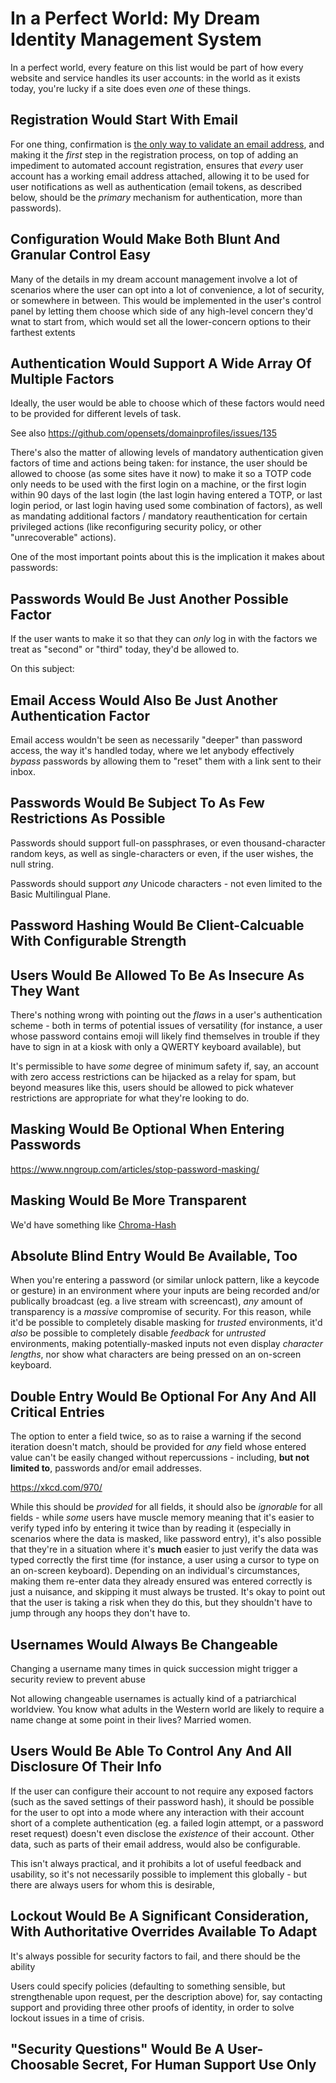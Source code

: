 # In a Perfect World: My Dream Identity Management System

In a perfect world, every feature on this list would be part of how every website and service handles its user accounts: in the world as it exists today, you're lucky if a site does even *one* of these things.

## Registration Would Start With Email

For one thing, confirmation is [the only way to validate an email address][1], and making it the *first* step in the registration process, on top of adding an impediment to automated account registration, ensures that *every* user account has a working email address attached, allowing it to be used for user notifications as well as authentication (email tokens, as described below, should be the *primary* mechanism for authentication, more than passwords).

[1]: https://hackernoon.com/the-100-correct-way-to-validate-email-addresses-7c4818f24643#.qfzes3i2u

## Configuration Would Make Both Blunt And Granular Control Easy

Many of the details in my dream account management involve a lot of scenarios where the user can opt into a lot of convenience, a lot of security, or somewhere in between. This would be implemented in the user's control panel by letting them choose which side of any high-level concern they'd wnat to start from, which would set all the lower-concern options to their farthest extents

## Authentication Would Support A Wide Array Of Multiple Factors

Ideally, the user would be able to choose which of these factors would need to be provided for different levels of task.

See also https://github.com/opensets/domainprofiles/issues/135

There's also the matter of allowing levels of mandatory authentication given factors of time and actions being taken: for instance, the user should be allowed to choose (as some sites have it now) to make it so a TOTP code only needs to be used with the first login on a machine, or the first login within 90 days of the last login (the last login having entered a TOTP, or last login period, or last login having used some combination of factors), as well as mandating additional factors / mandatory reauthentication for certain privileged actions (like reconfiguring security policy, or other "unrecoverable" actions).

One of the most important points about this is the implication it makes about passwords:

## Passwords Would Be Just Another Possible Factor

If the user wants to make it so that they can *only* log in with the factors we treat as "second" or "third" today, they'd be allowed to.

On this subject:

## Email Access Would Also Be Just Another Authentication Factor

Email access wouldn't be seen as necessarily "deeper" than password access, the way it's handled today, where we let anybody effectively *bypass* passwords by allowing them to "reset" them with a link sent to their inbox.

## Passwords Would Be Subject To As Few Restrictions As Possible

Passwords should support full-on passphrases, or even thousand-character random keys, as well as single-characters or even, if the user wishes, the null string.

Passwords should support *any* Unicode characters - not even limited to the Basic Multilingual Plane.

## Password Hashing Would Be Client-Calcuable With Configurable Strength

## Users Would Be Allowed To Be As Insecure As They Want

There's nothing wrong with pointing out the *flaws* in a user's authentication scheme - both in terms of potential issues of versatility (for instance, a user whose password contains emoji will likely find themselves in trouble if they have to sign in at a kiosk with only a QWERTY keyboard available), but

It's permissible to have *some* degree of minimum safety if, say, an account with zero access restrictions can be hijacked as a relay for spam, but beyond measures like this, users should be allowed to pick whatever restrictions are appropriate for what they're looking to do.

## Masking Would Be Optional When Entering Passwords

https://www.nngroup.com/articles/stop-password-masking/

## Masking Would Be More Transparent

We'd have something like [Chroma-Hash](http://mattt.github.io/Chroma-Hash/)

## Absolute Blind Entry Would Be Available, Too

When you're entering a password (or similar unlock pattern, like a keycode or gesture) in an environment where your inputs are being recorded and/or publically broadcast (eg. a live stream with screencast), *any* amount of transparency is a *massive* compromise of security. For this reason, while it'd be possible to completely disable masking for *trusted* environments, it'd *also* be possible to completely disable *feedback* for *untrusted* environments, making potentially-masked inputs not even display *character lengths*, nor show what characters are being pressed on an on-screen keyboard.

## Double Entry Would Be Optional For Any And All Critical Entries

The option to enter a field twice, so as to raise a warning if the second iteration doesn't match, should be provided for *any* field whose entered value can't be easily changed without repercussions - including, **but not limited to**, passwords and/or email addresses.

https://xkcd.com/970/

While this should be *provided* for all fields, it should also be *ignorable* for all fields - while *some* users have muscle memory meaning that it's easier to verify typed info by entering it twice than by reading it (especially in scenarios where the data is masked, like password entry), it's also possible that they're in a situation where it's **much** easier to just verify the data was typed correctly the first time (for instance, a user using a cursor to type on an on-screen keyboard). Depending on an individual's circumstances, making them re-enter data they already ensured was entered correctly is just a nuisance, and skipping it must always be trusted. It's okay to point out that the user is taking a risk when they do this, but they shouldn't have to jump through any hoops they don't have to.

## Usernames Would Always Be Changeable

Changing a username many times in quick succession might trigger a security review to prevent abuse

Not allowing changeable usernames is actually kind of a patriarchical worldview. You know what adults in the Western world are likely to require a name change at some point in their lives? Married women.

## Users Would Be Able To Control Any And All Disclosure Of Their Info

If the user can configure their account to not require any exposed factors (such as the saved settings of their password hash), it should be possible for the user to opt into a mode where any interaction with their account short of a complete authentication (eg. a failed login attempt, or a password reset request) doesn't even disclose the *existence* of their account. Other data, such as parts of their email address, would also be configurable.

This isn't always practical, and it prohibits a lot of useful feedback and usability, so it's not necessarily possible to implement this globally - but there are always users for whom this is desirable,

## Lockout Would Be A Significant Consideration, With Authoritative Overrides Available To Adapt

It's always possible for security factors to fail, and there should be the ability

Users could specify policies (defaulting to something sensible, but strengthenable upon request, per the description above) for, say contacting support and providing three other proofs of identity, in order to solve lockout issues in a time of crisis.

## "Security Questions" Would Be A User-Choosable Secret, For Human Support Use Only


